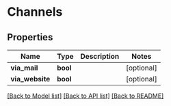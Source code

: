 # Channels

## Properties
Name | Type | Description | Notes
------------ | ------------- | ------------- | -------------
**via_mail** | **bool** |  | [optional] 
**via_website** | **bool** |  | [optional] 

[[Back to Model list]](../README.md#documentation-for-models) [[Back to API list]](../README.md#documentation-for-api-endpoints) [[Back to README]](../README.md)

